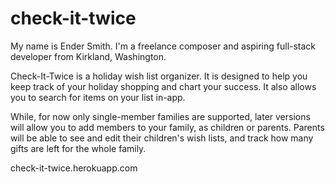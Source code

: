 # check-it-twice

My name is Ender Smith. I'm a freelance composer and aspiring full-stack developer from Kirkland, Washington.

Check-It-Twice is a holiday wish list organizer. It is designed to help you keep track of your holiday shopping and chart your success. It also allows you to search for items on your list in-app.

While, for now only single-member families are supported, later versions will allow you to add members to your family, as children or parents. Parents will be able to see and edit their children's wish lists, and track how many gifts are left for the whole family.

check-it-twice.herokuapp.com
